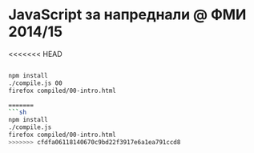 # JavaScript за напреднали @ ФМИ 2014/15

<<<<<<< HEAD
```bash

npm install
./compile.js 00
firefox compiled/00-intro.html

=======
```sh
npm install
./compile.js
firefox compiled/00-intro.html
>>>>>>> cfdfa06118140670c9bd22f3917e6a1ea791ccd8
```
